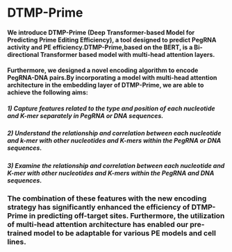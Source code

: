 # DTMP-Prime
#### We introduce DTMP-Prime (Deep Transformer-based Model for Predicting Prime Editing Efficiency), a tool designed to predict PegRNA activity and PE efficiency.DTMP-Prime,based on the BERT, is a Bi-directional Transformer based model with multi-head attention layers.
#### Furthermore, we designed a novel encoding algorithm to encode PegRNA-DNA pairs.By incorporating a model with multi-head attention architecture in the embedding layer of DTMP-Prime, we are able to achieve the following aims: 
#####        1) Capture features related to the type and position of each nucleotide and K-mer separately in PegRNA or DNA sequences.
#####        2) Understand the relationship and correlation between each nucleotide and k-mer with other nucleotides and K-mers within the PegRNA or DNA sequences.
#####        3) Examine the relationship and correlation between each nucleotide and K-mer with other nucleotides and K-mers within the PegRNA and DNA sequences.
### The combination of these features with the new encoding strategy has significantly enhanced the efficiency of DTMP-Prime in predicting off-target sites. Furthermore, the utilization of multi-head attention architecture has enabled our pre-trained model to be adaptable for various PE models and cell lines.

